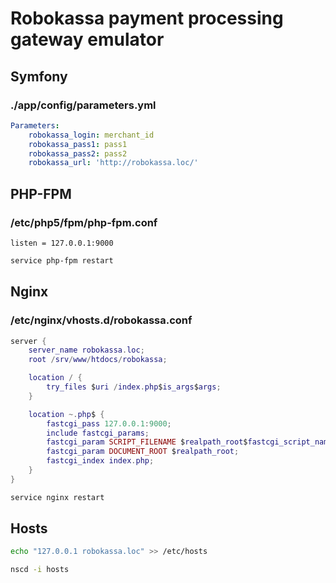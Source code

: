 # Robokassa payment processing gateway emulator
## Symfony
### ./app/config/parameters.yml
```yml
Parameters:
    robokassa_login: merchant_id
    robokassa_pass1: pass1
    robokassa_pass2: pass2
    robokassa_url: 'http://robokassa.loc/'
```

## PHP-FPM
### /etc/php5/fpm/php-fpm.conf
```
listen = 127.0.0.1:9000
```

```bash
service php-fpm restart
```

## Nginx
### /etc/nginx/vhosts.d/robokassa.conf
```lua
server {
    server_name robokassa.loc;
    root /srv/www/htdocs/robokassa;

    location / {
        try_files $uri /index.php$is_args$args;
    }

    location ~.php$ {
        fastcgi_pass 127.0.0.1:9000;
        include fastcgi_params;
        fastcgi_param SCRIPT_FILENAME $realpath_root$fastcgi_script_name;
        fastcgi_param DOCUMENT_ROOT $realpath_root;
        fastcgi_index index.php;
    }
}
```

```bash
service nginx restart
```

## Hosts

```bash
echo "127.0.0.1 robokassa.loc" >> /etc/hosts
```

```bash
nscd -i hosts
```
